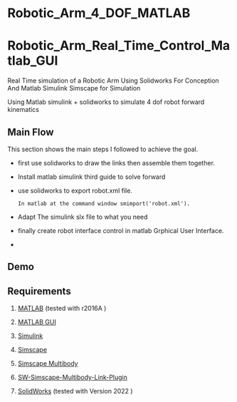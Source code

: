 # Robotic_Arm_4_DOF_MATLAB
# Robotic_Arm_Real_Time_Control_Matlab_GUI
Real Time simulation of a Robotic Arm Using Solidworks For Conception And Matlab Simulink Simscape for Simulation

Using Matlab simulink + solidworks to simulate 4 dof robot forward kinematics


## Main Flow


This section shows the main steps I followed to achieve the goal.

   - first use solidworks to draw the links then assemble them together.
   - Install matlab simulink third guide to solve forward 
   - use solidworks to export robot.xml file.
  
         In matlab at the command window smimport('robot.xml').
 

  - Adapt The simulink slx file to what you need
  - finally create  robot interface control in matlab Grphical User Interface.
  - 
 ##  Demo 




## Requirements
1. [MATLAB](https://mathworks.com/products/matlab.html) (tested with r2016A )
2. [MATLAB GUI](https://mathworks.com/products/matlab.html) 
3. [Simulink](https://mathworks.com/products/simulink.html)
4. [Simscape](https://mathworks.com/products/simscape.html) 
5. [Simscape Multibody](https://mathworks.com/products/simmechanics.html)

6. [SW-Simscape-Multibody-Link-Plugin](https://ch.mathworks.com/help/smlink/ug/installing-and-linking-simmechanics-link-software.html)

7. [SolidWorks](https://www.solidworks.com/fr/product/all-products) (tested with Version 2022 ) 



